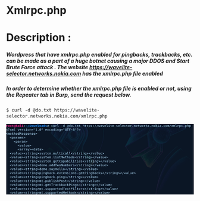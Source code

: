 # Xmlrpc.php 

# Description :
##### Wordpress that have xmlrpc.php enabled for pingbacks, trackbacks, etc. can be made as a part of a huge botnet causing a major DDOS and Start Brute Force attack . The website https://wavelite-selector.networks.nokia.com has the xmlrpc.php file enabled
##### In order to determine whether the xmlrpc.php file is enabled or not, using the Repeater tab in Burp, send the request below.

```
$ curl -d @do.txt https://wavelite-selector.networks.nokia.com/xmlrpc.php
```
<img src='src/xmlrpc_first.png'>
